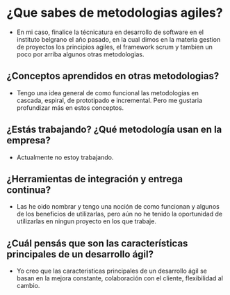 # ¿Que sabes de metodologias agiles?

- En mi caso, finalice la técnicatura en desarrollo de software en el instituto belgrano el año pasado, en la cual dimos en la materia gestion de proyectos los principios agiles, el framework scrum y tambien un poco por arriba algunos otras metodologias.

## ¿Conceptos aprendidos en otras metodologias?

- Tengo una idea general de como funcional las metodologias en cascada, espiral, de prototipado e incremental. Pero me gustaria profundizar más en estos conceptos.

## ¿Estás trabajando? ¿Qué metodología usan en la empresa?

- Actualmente no estoy trabajando.

## ¿Herramientas de integración y entrega continua?

- Las he oido nombrar y tengo una noción de como funcionan y algunos de los beneficios de utilizarlas, pero aún no he tenido la oportunidad de utilizarlas en ningun proyecto en los que trabaje.

## ¿Cuál pensás que son las características principales de un desarrollo ágil?

- Yo creo que las caracteristicas principales de un desarrollo ágil se basan en la mejora constante, colaboración con el cliente, flexibilidad al cambio.
